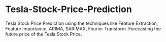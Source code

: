 # Tesla-Stock-Price-Prediction
Tesla Stock Price Prediction using the techniques like Feature Extraction, Feature Importance, ARIMA, SARIMAX, Fourier Transform. Forecasting the future price of the Tesla Stock Price. 
